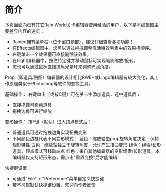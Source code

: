 # 简介

本页面面向已有其它Rain World关卡编辑器使用经验的用户，以下是本编辑器主要差异内容的速览：

- Rained拥有菜单栏（位于窗口顶部），建议仔细查看各项功能！
- 在Effects编辑器中，您可以通过拖拽调整激活特效列表中的效果槽顺序。
- 右键单击一个效果槽可直接删除该效果。
- 在Light编辑器中，按住特定键并移动鼠标可实现笔刷缩放/旋转。
- 您也可以通过鼠标直接操纵光晕环来调整光照角度。

Prop（即道具/贴图）编辑器的设计相比RWE+或Lingo编辑器有较大变化，其工作原理类似于Photoshop等软件的变换工具。

基础操作：
右键单击（或按C键）可在关卡中添加道具，选中道具后：

- 直接拖拽可移动道具
- 拖拽边角可进行缩放

变形操作：
按F键（默认）进入顶点模式后：

- 普通道具可通过拖拽边角实现扭曲变形
- 不同颜色边框代表不同变形模式：
    蓝色：缩放轴由prop旋转角度决定 - 保持矩形特性
    白色：缩放轴独立于旋转角度 - 允许产生扭曲变形
    绿色：绳索/长形道具，顶点模式可移动端点
    红色：来自其他编辑器的变形绳索/长形道具，本编辑器仅支持矩形形态，需点击"重置变换"后才能编辑

快捷键设置：
- 可通过"File" > "Preference"菜单自定义快捷键
- 若不习惯默认快捷键设置，欢迎向作者反馈
